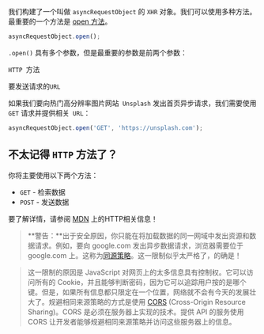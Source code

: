 我们构建了一个叫做 `asyncRequestObject` 的 `XHR` 对象。我们可以使用多种方法。最重要的一个方法是 [open 方法](https://developer.mozilla.org/zh-CN/docs/Web/API/XMLHttpRequest/open)。

```js
asyncRequestObject.open();
```

`.open()` 具有多个参数，但是最重要的参数是前两个参数：

`HTTP `方法

要发送请求的`URL`

如果我们要向热门高分辨率图片网站` Unsplash` 发出首页异步请求，我们需要使用 `GET` 请求并提供相关` URL`：

```js
asyncRequestObject.open('GET', 'https://unsplash.com');
```



## 不太记得 `HTTP` 方法了？

你将主要使用以下两个方法：

- `GET` - 检索数据
- `POST` - 发送数据

要了解详情，请参阅 [MDN](https://developer.mozilla.org/zh-CN/docs/Web/HTTP) 上的HTTP相关信息！



> **警告：**出于安全原因，你只能在将加载数据的同一网域中发出资源和数据请求。例如，要向 google.com 发出异步数据请求，浏览器需要位于 google.com 上。这称为[同源策略](https://developer.mozilla.org/zh-CN/docs/Web/Security/Same-origin_policy)。这一限制似乎太严格了，的确是！

> 这一限制的原因是 JavaScript 对网页上的太多信息具有控制权。它可以访问所有的 Cookie，并且能够判断密码，因为它可以追踪用户按的是哪个键。但是，如果所有信息都只限定在一个位置，网络就不会有今天的发展壮大了。规避相同来源策略的方式是使用 [CORS](https://developer.mozilla.org/zh-CN/docs/Web/HTTP/Access_control_CORS) (Cross-Origin Resource Sharing)。CORS 是必须在服务器上实现的技术。提供 API 的服务使用 CORS 让开发者能够规避相同来源策略并访问这些服务器上的信息。

